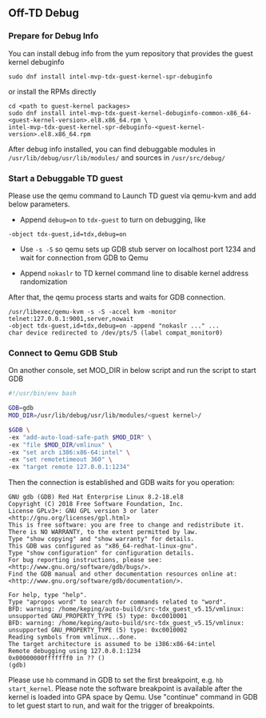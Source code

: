 ## Off-TD Debug

### Prepare for Debug Info

You can install debug info from the yum repository that provides the guest kernel debuginfo

```
sudo dnf install intel-mvp-tdx-guest-kernel-spr-debuginfo
```

or install the RPMs directly

```
cd <path to guest-kernel packages>
sudo dnf install intel-mvp-tdx-guest-kernel-debuginfo-common-x86_64-<guest-kernel-version>.el8.x86_64.rpm \
intel-mvp-tdx-guest-kernel-spr-debuginfo-<guest-kernel-version>.el8.x86_64.rpm
```

After debug info installed, you can find debuggable modules in `/usr/lib/debug/usr/lib/modules/` and sources in `/usr/src/debug/`

### Start a Debuggable TD guest

Please use the qemu command to Launch TD guest via qemu-kvm and add below parameters.

- Append `debug=on` to `tdx-guest` to turn on debugging, like

```
-object tdx-guest,id=tdx,debug=on
```

- Use `-s -S` so qemu sets up GDB stub server on localhost port 1234 and wait for connection from GDB to Qemu

- Append `nokaslr` to TD kernel command line to disable kernel address randomization

After that, the qemu process starts and waits for GDB connection.

```
/usr/libexec/qemu-kvm -s -S -accel kvm -monitor telnet:127.0.0.1:9001,server,nowait
-object tdx-guest,id=tdx,debug=on -append "nokaslr ..." ...
char device redirected to /dev/pts/5 (label compat_monitor0)
```

### Connect to Qemu GDB Stub

On another console, set MOD_DIR in below script and run the script to start GDB

```bash
#!/usr/bin/env bash

GDB=gdb
MOD_DIR=/usr/lib/debug/usr/lib/modules/<guest kernel>/

$GDB \
-ex "add-auto-load-safe-path $MOD_DIR" \
-ex "file $MOD_DIR/vmlinux" \
-ex "set arch i386:x86-64:intel" \
-ex "set remotetimeout 360" \
-ex "target remote 127.0.0.1:1234"
```

Then the connection is established and GDB waits for you operation:

```
GNU gdb (GDB) Red Hat Enterprise Linux 8.2-18.el8
Copyright (C) 2018 Free Software Foundation, Inc.
License GPLv3+: GNU GPL version 3 or later <http://gnu.org/licenses/gpl.html>
This is free software: you are free to change and redistribute it.
There is NO WARRANTY, to the extent permitted by law.
Type "show copying" and "show warranty" for details.
This GDB was configured as "x86_64-redhat-linux-gnu".
Type "show configuration" for configuration details.
For bug reporting instructions, please see:
<http://www.gnu.org/software/gdb/bugs/>.
Find the GDB manual and other documentation resources online at:
<http://www.gnu.org/software/gdb/documentation/>.

For help, type "help".
Type "apropos word" to search for commands related to "word".
BFD: warning: /home/keping/auto-build/src-tdx_guest_v5.15/vmlinux: unsupported GNU_PROPERTY_TYPE (5) type: 0xc0010001
BFD: warning: /home/keping/auto-build/src-tdx_guest_v5.15/vmlinux: unsupported GNU_PROPERTY_TYPE (5) type: 0xc0010002
Reading symbols from vmlinux...done.
The target architecture is assumed to be i386:x86-64:intel
Remote debugging using 127.0.0.1:1234
0x00000000fffffff0 in ?? ()
(gdb)
```

Please use `hb` command in GDB to set the first breakpoint, e.g. `hb start_kernel`.
Please note the software breakpoint is available after the kernel is loaded into GPA space by Qemu.
Use "continue" command in GDB to let guest start to run, and wait for the trigger of breakpoints.
